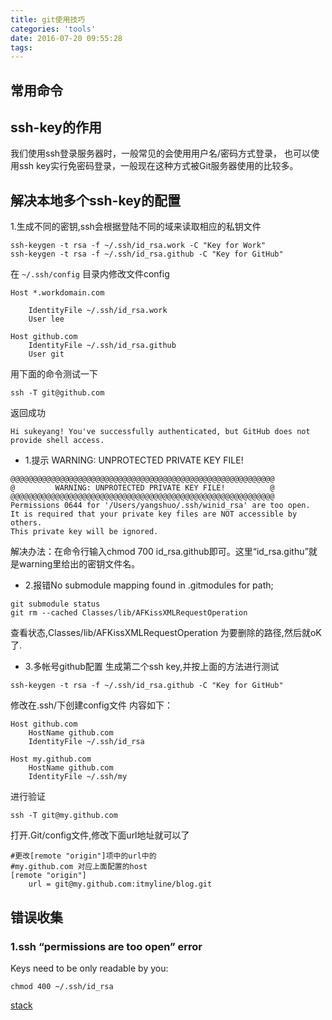 ```yaml
---
title: git使用技巧
categories: 'tools'
date: 2016-07-20 09:55:28
tags:
---
```

## 常用命令

## ssh-key的作用
我们使用ssh登录服务器时，一般常见的会使用用户名/密码方式登录，
也可以使用ssh key实行免密码登录，一般现在这种方式被Git服务器使用的比较多。
## 解决本地多个ssh-key的配置
1.生成不同的密钥,ssh会根据登陆不同的域来读取相应的私钥文件

```
ssh-keygen -t rsa -f ~/.ssh/id_rsa.work -C "Key for Work"  
ssh-keygen -t rsa -f ~/.ssh/id_rsa.github -C "Key for GitHub"  

```
在 `~/.ssh/config` 目录内修改文件config

```
Host *.workdomain.com   
  
    IdentityFile ~/.ssh/id_rsa.work  
    User lee  
   
Host github.com  
    IdentityFile ~/.ssh/id_rsa.github  
    User git  
```
用下面的命令测试一下

```
ssh -T git@github.com
```

返回成功

```
Hi sukeyang! You've successfully authenticated, but GitHub does not provide shell access.
```
* 1.提示 WARNING: UNPROTECTED PRIVATE KEY FILE!  

```
@@@@@@@@@@@@@@@@@@@@@@@@@@@@@@@@@@@@@@@@@@@@@@@@@@@@@@@@@@@
@         WARNING: UNPROTECTED PRIVATE KEY FILE!          @
@@@@@@@@@@@@@@@@@@@@@@@@@@@@@@@@@@@@@@@@@@@@@@@@@@@@@@@@@@@
Permissions 0644 for '/Users/yangshuo/.ssh/winid_rsa' are too open.
It is required that your private key files are NOT accessible by others.
This private key will be ignored.
```
解决办法：在命令行输入chmod 700 id_rsa.github即可。这里“id_rsa.githu”就是warning里给出的密钥文件名。
* 2.报错No submodule mapping found in .gitmodules for path;

```
git submodule status
git rm --cached Classes/lib/AFKissXMLRequestOperation
```
查看状态,Classes/lib/AFKissXMLRequestOperation
为要删除的路径,然后就oK了.
* 3.多帐号github配置
生成第二个ssh key,并按上面的方法进行测试

```
ssh-keygen -t rsa -f ~/.ssh/id_rsa.github -C "Key for GitHub"
```
修改在.ssh/下创建config文件 内容如下：

```
Host github.com  
    HostName github.com  
    IdentityFile ~/.ssh/id_rsa  
  
Host my.github.com  
    HostName github.com  
    IdentityFile ~/.ssh/my  
```

进行验证

```
ssh -T git@my.github.com
```
打开.Git/config文件,修改下面url地址就可以了

```
#更改[remote "origin"]项中的url中的  
#my.github.com 对应上面配置的host  
[remote "origin"]  
    url = git@my.github.com:itmyline/blog.git  
```

## 错误收集
### 1.ssh “permissions are too open” error

Keys need to be only readable by you:

```
chmod 400 ~/.ssh/id_rsa
```

[stack](https://stackoverflow.com/questions/9270734/ssh-permissions-are-too-open-error)